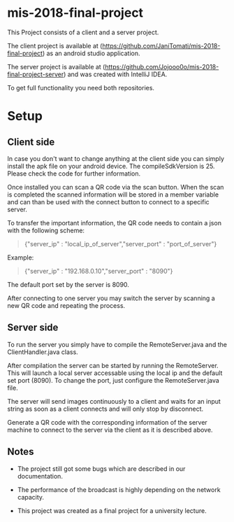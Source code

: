 # mis-2018-final-project

This Project consists of a client and a server project.

The client project is available at (https://github.com/JaniTomati/mis-2018-final-project)
as an android studio application.
 
The server project is available at (https://github.com/Jojooo0o/mis-2018-final-project-server)
and was created with IntelliJ IDEA.

To get full functionality you need both repositories.

# Setup

## Client side

In case you don't want to change anything at the client side you can simply install
the apk file on your android device.
The compileSdkVersion is 25. Please check the code for further information.

Once installed you can scan a QR code via the scan button. When the scan is completed
the scanned information will be stored in a member variable and can than be used with
the connect button to connect to a specific server.

To transfer the important information, the QR code needs to contain a json  with the
following scheme:
> {"server_ip" : "local_ip_of_server","server_port" : "port_of_server"}

Example:
> {"server_ip" : "192.168.0.10","server_port" : "8090"}

The default port set by the server is 8090.

After connecting to one server you may switch the server by scanning a new QR code and
repeating the process. 

## Server side

To run the server you simply have to compile the RemoteServer.java and the ClientHandler.java
class.

After compilation the server can be started by running the RemoteServer. This will launch
a local server accessable using the local ip and the default set port (8090).
To change the port, just configure the RemoteServer.java file.

The server will send images continuously to a client and waits for an input string 
as soon as a client connects and will only stop by disconnect.

Generate a QR code with the corresponding information of the server machine to connect to
the server via the client as it is described above.

## Notes

- The project still got some bugs which are described in our documentation.

- The performance of the broadcast is highly depending on the network capacity.

- This project was created as a final project for a university lecture.



